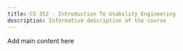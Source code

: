 ```yaml
---
title: CS 352 - Introduction To Usability Engineering
description: Informative description of the course
---
```


Add main content here